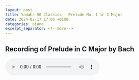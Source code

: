 ```yaml
---
layout: post
title: Yamaha 50 Classics - Prelude No. 1 in C Major
date: 2024-02-17 17:06 +0100
categories: piano
excerpt_separator: <!--more-->
---
```


<section>
<h1>Recording of Prelude in C Major by Bach</h1>
<!--more-->

<audio controls>
  <source src="https://arsiteblobuks.blob.core.windows.net/audio/yam-50/21-prelude-bach.mp3" type="audio/mp3">
  Your browser does not support the audio element.
</audio>

</section>
